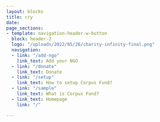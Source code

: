 ```yaml
---
layout: blocks
title: cry
date: 
page_sections:
- template: navigation-header-w-button
  block: header-2
  logo: "/uploads/2022/05/26/charity-infinity-final.png"
  navigation:
  - link: "/add-ngo"
    link_text: Add your NGO
  - link: "/donate"
    link_text: Donate
  - link: "/setup"
    link_text: How to setup Corpus Fund?
  - link: "/sample"
    link_text: What is Corpus Fund?
  - link_text: Homepage
    link: "/"

---
```

